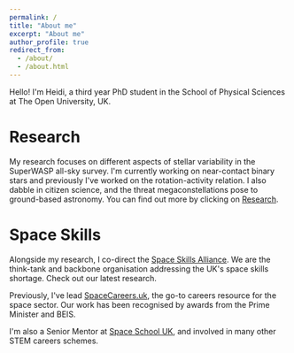 ```yaml
---
permalink: /
title: "About me"
excerpt: "About me"
author_profile: true
redirect_from: 
  - /about/
  - /about.html
---
```


Hello! I'm Heidi, a third year PhD student in the School of Physical Sciences at The Open University, UK. 


Research
======

My research focuses on different aspects of stellar variability in the SuperWASP all-sky survey. I'm currently working on near-contact binary stars and previously I've worked on the rotation-activity relation. I also dabble in citizen science, and the threat megaconstellations pose to ground-based astronomy. You can find out more by clicking on [Research](https://heidibt1.github.io/research/). 


Space Skills
======

Alongside my research, I co-direct the [Space Skills Alliance](https://spaceskills.org/). We are the think-tank and backbone organisation addressing the UK's space skills shortage. Check out our latest research.

Previously, I've lead [SpaceCareers.uk](https://spacecareers.uk/), the go-to careers resource for the space sector. Our work has been recognised by awards from the Prime Minister and BEIS.

I'm also a Senior Mentor at [Space School UK](http://spaceschool.co.uk/), and involved in many other STEM careers schemes.
